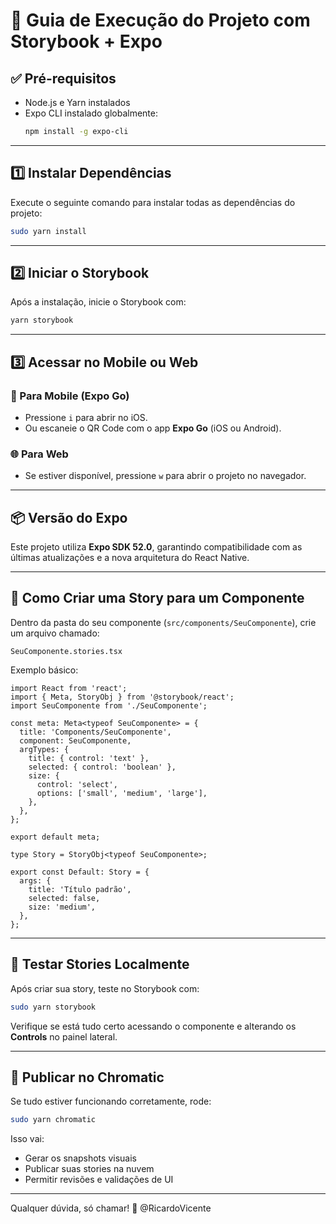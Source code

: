 # 🚀 Guia de Execução do Projeto com Storybook + Expo

## ✅ Pré-requisitos

- Node.js e Yarn instalados
- Expo CLI instalado globalmente:  
  ```sh
  npm install -g expo-cli
  ```

---

## 1️⃣ Instalar Dependências

Execute o seguinte comando para instalar todas as dependências do projeto:

```sh
sudo yarn install
```

---

## 2️⃣ Iniciar o Storybook

Após a instalação, inicie o Storybook com:

```sh
yarn storybook
```

---

## 3️⃣ Acessar no Mobile ou Web

### 📱 Para Mobile (Expo Go)
- Pressione `i` para abrir no iOS.
- Ou escaneie o QR Code com o app **Expo Go** (iOS ou Android).

### 🌐 Para Web
- Se estiver disponível, pressione `w` para abrir o projeto no navegador.

---

## 📦 Versão do Expo

Este projeto utiliza **Expo SDK 52.0**, garantindo compatibilidade com as últimas atualizações e a nova arquitetura do React Native.

---

## 🧩 Como Criar uma Story para um Componente

Dentro da pasta do seu componente (`src/components/SeuComponente`), crie um arquivo chamado:

```
SeuComponente.stories.tsx
```

Exemplo básico:

```tsx
import React from 'react';
import { Meta, StoryObj } from '@storybook/react';
import SeuComponente from './SeuComponente';

const meta: Meta<typeof SeuComponente> = {
  title: 'Components/SeuComponente',
  component: SeuComponente,
  argTypes: {
    title: { control: 'text' },
    selected: { control: 'boolean' },
    size: {
      control: 'select',
      options: ['small', 'medium', 'large'],
    },
  },
};

export default meta;

type Story = StoryObj<typeof SeuComponente>;

export const Default: Story = {
  args: {
    title: 'Título padrão',
    selected: false,
    size: 'medium',
  },
};
```

---

## 🧪 Testar Stories Localmente

Após criar sua story, teste no Storybook com:

```sh
sudo yarn storybook
```

Verifique se está tudo certo acessando o componente e alterando os **Controls** no painel lateral.

---

## 🚀 Publicar no Chromatic

Se tudo estiver funcionando corretamente, rode:

```sh
sudo yarn chromatic
```

Isso vai:
- Gerar os snapshots visuais
- Publicar suas stories na nuvem
- Permitir revisões e validações de UI

---

Qualquer dúvida, só chamar! 🚀 @RicardoVicente